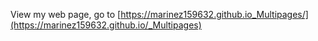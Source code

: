 View my web page, go to [https://marinez159632.github.io_Multipages/](https://marinez159632.github.io/_Multipages)
